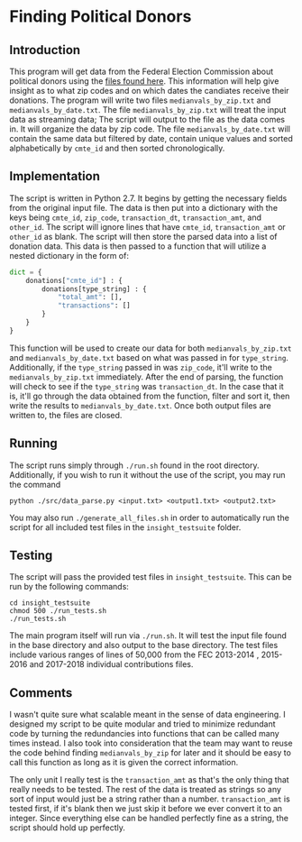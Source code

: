 # Finding Political Donors

## Introduction

This program will get data from the Federal Election Commission about political
donors using the [files found here](http://classic.fec.gov/finance/disclosure/ftpdet.shtml).
This information will help give insight as to what zip codes and on 
which dates the candiates receive their donations. The program will write two 
files `medianvals_by_zip.txt` and `medianvals_by_date.txt`. The file 
`medianvals_by_zip.txt` will treat the input data as streaming data; The script
will output to the file as the data comes in. It will organize the data by zip 
code. The file `medianvals_by_date.txt` will contain the same data but filtered
by date, contain unique values and sorted alphabetically by `cmte_id` and then 
sorted chronologically. 

## Implementation

The script is written in Python 2.7. It begins by getting the necessary fields from
the original input file. The data is then put into a dictionary with the keys
being `cmte_id`, `zip_code`, `transaction_dt`, `transaction_amt`, and `other_id`. 
The script will ignore lines that have `cmte_id`, `transaction_amt` or 
`other_id` as blank. The script will then store the parsed data into a list of 
donation data. This data is then passed to a function that will utilize a 
nested dictionary in the form of: 

```python
dict = {
    donations["cmte_id"] : { 
		donations[type_string] : {
			"total_amt": [],
			"transactions": [] 
		}
    }
}
```
This function will be used to create our data for both `medianvals_by_zip.txt` 
and `medianvals_by_date.txt` based on what was passed in for `type_string`.
Additionally, if the `type_string` passed in was `zip_code`, it'll write to the
`medianvals_by_zip.txt` immediately. After the end of parsing, the function 
will check to see if the `type_string` was `transaction_dt`. In the case that 
it is, it'll go through the data obtained from the function, filter and sort 
it, then write the results to `medianvals_by_date.txt`. Once both output files
are written to, the files are closed.
## Running

The script runs simply through `./run.sh` found in the root directory.
Additionally, if you wish to run it without the use of the script, you may run
the command 
    
	python ./src/data_parse.py <input.txt> <output1.txt> <output2.txt>

You may also run `./generate_all_files.sh` in order to automatically run the
script for all included test files in the `insight_testsuite` folder.
## Testing

The script will pass the provided test files in `insight_testsuite`. This can be
run by the following commands:


    cd insight_testsuite
    chmod 500 ./run_tests.sh
    ./run_tests.sh

The main program itself will run via `./run.sh`. It will test the input file 
found in the base directory and also output to the base directory. 
The test files include various ranges of lines of 50,000 from the FEC 2013-2014
, 2015-2016 and 2017-2018 individual contributions files.

## Comments

I wasn't quite sure what scalable meant in the sense of data engineering. I 
designed my script to be quite modular and tried to minimize redundant code by 
turning the redundancies into functions that can be called many times instead. 
I also took into consideration that the team may want to reuse the code behind 
finding `medianvals_by_zip` for later and it should be easy to call this 
function as long as it is given the correct information.

The only unit I really test is the `transaction_amt` as that's the only thing
that really needs to be tested. The rest of the data is treated as strings so
any sort of input would just be a string rather than a number. `transaction_amt`
is tested first, if it's blank then we just skip it before we ever convert it to
an integer. Since everything else can be handled perfectly fine as a string, the
script should hold up perfectly. 
